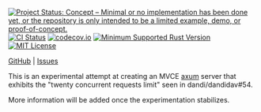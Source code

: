 [![Project Status: Concept – Minimal or no implementation has been done yet, or the repository is only intended to be a limited example, demo, or proof-of-concept.](https://www.repostatus.org/badges/latest/concept.svg)](https://www.repostatus.org/#concept)
[![CI Status](https://github.com/jwodder/axum-hammer/actions/workflows/test.yml/badge.svg)](https://github.com/jwodder/axum-hammer/actions/workflows/test.yml)
[![codecov.io](https://codecov.io/gh/jwodder/axum-hammer/branch/main/graph/badge.svg)](https://codecov.io/gh/jwodder/axum-hammer)
[![Minimum Supported Rust Version](https://img.shields.io/badge/MSRV-1.78-orange)](https://www.rust-lang.org)
[![MIT License](https://img.shields.io/github/license/jwodder/axum-hammer.svg)](https://opensource.org/licenses/MIT)

[GitHub](https://github.com/jwodder/axum-hammer) | [Issues](https://github.com/jwodder/axum-hammer/issues)

This is an experimental attempt at creating an MVCE
[axum](https://github.com/tokio-rs/axum) server that exhibits the "twenty
concurrent requests limit" seen in dandi/dandidav#54.

More information will be added once the experimentation stabilizes.
